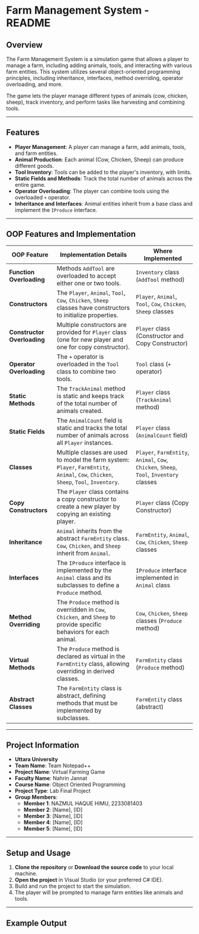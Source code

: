 # Farm Management System - README

## Overview

The Farm Management System is a simulation game that allows a player to manage a farm, including adding animals, tools, and interacting with various farm entities. This system utilizes several object-oriented programming principles, including inheritance, interfaces, method overriding, operator overloading, and more.

The game lets the player manage different types of animals (cow, chicken, sheep), track inventory, and perform tasks like harvesting and combining tools.

---

## Features

- **Player Management**: A player can manage a farm, add animals, tools, and farm entities.
- **Animal Production**: Each animal (Cow, Chicken, Sheep) can produce different goods.
- **Tool Inventory**: Tools can be added to the player's inventory, with limits.
- **Static Fields and Methods**: Track the total number of animals across the entire game.
- **Operator Overloading**: The player can combine tools using the overloaded `+` operator.
- **Inheritance and Interfaces**: Animal entities inherit from a base class and implement the `IProduce` interface.

---

## OOP Features and Implementation

| **OOP Feature**         | **Implementation Details**                                                                                  | **Where Implemented**                                      |
|-------------------------|--------------------------------------------------------------------------------------------------------------|------------------------------------------------------------|
| **Function Overloading** | Methods `AddTool` are overloaded to accept either one or two tools.                                         | `Inventory` class (`AddTool` method)                       |
| **Constructors**         | The `Player`, `Animal`, `Tool`, `Cow`, `Chicken`, `Sheep` classes have constructors to initialize properties. | `Player`, `Animal`, `Tool`, `Cow`, `Chicken`, `Sheep` classes |
| **Constructor Overloading** | Multiple constructors are provided for `Player` class (one for new player and one for copy constructor). | `Player` class (Constructor and Copy Constructor)          |
| **Operator Overloading** | The `+` operator is overloaded in the `Tool` class to combine two tools.                                     | `Tool` class (`+` operator)                               |
| **Static Methods**       | The `TrackAnimal` method is static and keeps track of the total number of animals created.                  | `Player` class (`TrackAnimal` method)                      |
| **Static Fields**        | The `AnimalCount` field is static and tracks the total number of animals across all `Player` instances.     | `Player` class (`AnimalCount` field)                       |
| **Classes**              | Multiple classes are used to model the farm system: `Player`, `FarmEntity`, `Animal`, `Cow`, `Chicken`, `Sheep`, `Tool`, `Inventory`. | `Player`, `FarmEntity`, `Animal`, `Cow`, `Chicken`, `Sheep`, `Tool`, `Inventory` classes |
| **Copy Constructors**    | The `Player` class contains a copy constructor to create a new player by copying an existing player.         | `Player` class (Copy Constructor)                          |
| **Inheritance**          | `Animal` inherits from the abstract `FarmEntity` class. `Cow`, `Chicken`, and `Sheep` inherit from `Animal`. | `FarmEntity`, `Animal`, `Cow`, `Chicken`, `Sheep` classes  |
| **Interfaces**           | The `IProduce` interface is implemented by the `Animal` class and its subclasses to define a `Produce` method. | `IProduce` interface implemented in `Animal` class         |
| **Method Overriding**    | The `Produce` method is overridden in `Cow`, `Chicken`, and `Sheep` to provide specific behaviors for each animal. | `Cow`, `Chicken`, `Sheep` classes (`Produce` method)      |
| **Virtual Methods**      | The `Produce` method is declared as virtual in the `FarmEntity` class, allowing overriding in derived classes. | `FarmEntity` class (`Produce` method)                     |
| **Abstract Classes**     | The `FarmEntity` class is abstract, defining methods that must be implemented by subclasses.                | `FarmEntity` class (abstract)                             |

---

## Project Information

- **Uttara University**
- **Team Name**: Team Notepad++
- **Project Name**: Virtual Farming Game
- **Faculty Name**: Nahrin Jannat
- **Course Name**: Object Oriented Programming
- **Project Type**: Lab Final Project
- **Group Members**:
  - **Member 1**: NAZMUL HAQUE HIMU, 2233081403
  - **Member 2**: [Name], [ID]
  - **Member 3**: [Name], [ID]
  - **Member 4**: [Name], [ID]
  - **Member 5**: [Name], [ID]

---

## Setup and Usage

1. **Clone the repository** or **Download the source code** to your local machine.
2. **Open the project** in Visual Studio (or your preferred C# IDE).
3. Build and run the project to start the simulation.
4. The player will be prompted to manage farm entities like animals and tools.

---

## Example Output

